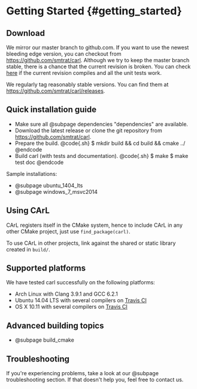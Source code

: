 Getting Started {#getting_started}
=======

Download
--------
We mirror our master branch to github.com. If you want to use the newest bleeding edge version, you can checkout from https://github.com/smtrat/carl.
Although we try to keep the master branch stable, there is a chance that the current revision is broken.
You can check [here](https://travis-ci.org/smtrat/carl/builds) if the current revision compiles and all the unit tests work.

We regularly tag reasonably stable versions. You can find them at https://github.com/smtrat/carl/releases.

Quick installation guide
--------------------------------------------
- Make sure all @subpage dependencies "dependencies" are available.
- Download the latest release or clone the git repository from https://github.com/smtrat/carl.
- Prepare the build.
@code{.sh}
$ mkdir build && cd build && cmake ../
@endcode
- Build carl (with tests and documentation).
@code{.sh}
$ make
$ make test doc
@endcode

Sample installations:
- @subpage ubuntu_1404_lts
- @subpage windows_7_msvc2014
 
Using CArL
--------------------------------------------
CArL registers itself in the CMake system, hence to include CArL in any other CMake project, just use `find_package(carl)`.

To use CArL in other projects, link against the shared or static library created in `build/`.

Supported platforms
--------------------------------------------
We have tested carl successfully on the following platforms:

- Arch Linux with Clang 3.9.1 and GCC 6.2.1
- Ubuntu 14.04 LTS with several compilers on [Travis CI](https://travis-ci.org/smtrat/carl)
- OS X 10.11 with several compilers on [Travis CI](https://travis-ci.org/smtrat/carl)

Advanced building topics
--------------------------------------------
- @subpage build_cmake

Troubleshooting
--------------------------------------------
If you're experiencing problems, take a look at our @subpage troubleshooting section. If that doesn't help you, feel free to contact us.
